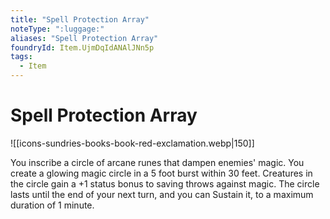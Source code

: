 ```yaml
---
title: "Spell Protection Array"
noteType: ":luggage:"
aliases: "Spell Protection Array"
foundryId: Item.UjmDqIdANAlJNn5p
tags:
  - Item
---
```


# Spell Protection Array
![[icons-sundries-books-book-red-exclamation.webp|150]]

You inscribe a circle of arcane runes that dampen enemies' magic. You create a glowing magic circle in a 5 foot burst within 30 feet. Creatures in the circle gain a +1 status bonus to saving throws against magic. The circle lasts until the end of your next turn, and you can Sustain it, to a maximum duration of 1 minute.


